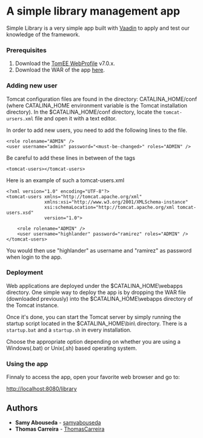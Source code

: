 # A simple library management app
Simple Library is a very simple app built with [Vaadin](https://vaadin.com/) to apply and test our knowledge of the framework.

### Prerequisites

1. Download the [TomEE WebProfile](https://tomee.apache.org/download-ng.html) v7.0.x.
2. Download the WAR of the app [here](https://app.box.com/s/47o6s4ss3huw1ixzud74r9x5s6o988mt).

### Adding new user
Tomcat configuration files are found in the directory: CATALINA_HOME/conf (where CATALINA_HOME environment variable is the Tomcat installation directory). In the $CATALINA_HOME/conf directory, locate the `tomcat-ursers.xml` file and open it with a text editor.

In order to add new users, you need to add the following lines to the file.
```
<role rolename="ADMIN" />
<user username="admin" password="<must-be-changed>" roles="ADMIN" />
```
Be careful to add these lines in between of the tags
```
<tomcat-users></tomcat-users>
```

Here is an example of such a tomcat-users.xml
```
<?xml version="1.0" encoding="UTF-8"?>
<tomcat-users xmlns="http://tomcat.apache.org/xml"
              xmlns:xsi="http://www.w3.org/2001/XMLSchema-instance"
              xsi:schemaLocation="http://tomcat.apache.org/xml tomcat-users.xsd"
              version="1.0">
              
    <role rolename="ADMIN" />
    <user username="highlander" password="ramirez" roles="ADMIN" />
</tomcat-users>
```

You would then use "highlander" as username and "ramirez" as password when login to the app.

### Deployment
Web applications are deployed under the $CATALINA_HOME\webapps directory. One simple way to deploy the app is by dropping the WAR file (downloaded previously) into the $CATALINA_HOME\webapps directory of the Tomcat instance.

Once it's done, you can start the Tomcat server by simply running the startup script located in the $CATALINA_HOME\bin\ directory. There is a `startup.bat` and a `startup.sh` in every installation.

Choose the appropriate option depending on whether you are using a Windows(.bat) or Unix(.sh) based operating system.

### Using the app
Finnaly to access the app, open your favorite web browser and go to:

[http://localhost:8080/library](http://localhost:8080/library)

## Authors

* **Samy Abouseda** - [samyabouseda](https://github.com/samyabouseda)
* **Thomas Carreira** - [ThomasCarreira](https://github.com/ThomasCarreira)
